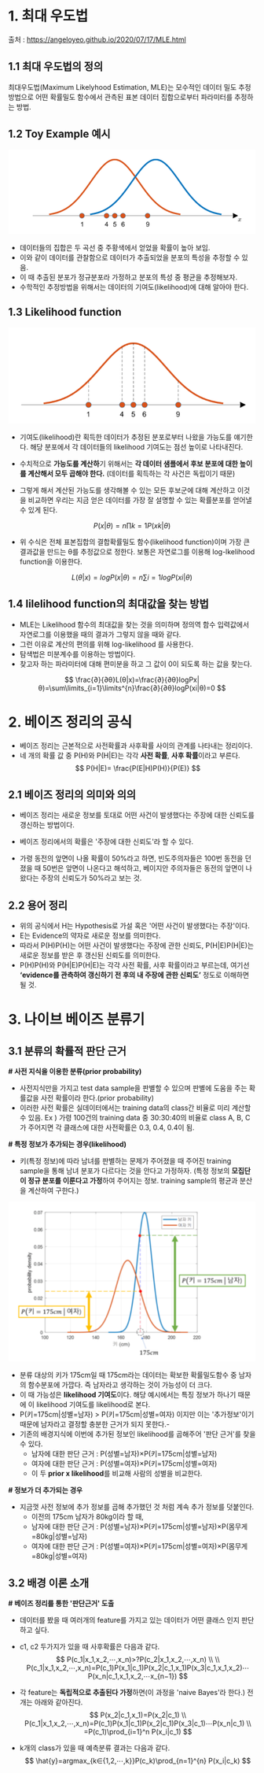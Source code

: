 # 1. 최대 우도법

출처 : https://angeloyeo.github.io/2020/07/17/MLE.html



## 1.1 최대 우도법의 정의

최대우도법(Maximum Likelyhood Estimation, MLE)는 모수적인 데이터 밀도 추정방법으로 어떤 확률밀도 함수에서 관측된 표본 데이터 집합으로부터 파라미터를 추정하는 방법.



## 1.2 Toy Example 예시

![image-20220210181223254](../../images/나이브베이즈/image-20220210181223254.png)

- 데이터들의 집합은 두 곡선 중 주황색에서 얻었을 확률이 높아 보임.
- 이와 같이 데이터를 관찰함으로 데이터가 추출되었을 분포의 특성을 추정할 수 있음.
- 이 때 추출된 분포가 정규분포라 가정하고 분포의 특성 중 평균을 추정해보자.
- 수학적인 추정방법을 위해서는 데이터의 기여도(likelihood)에 대해 알아야 한다.



## 1.3 Likelihood function



![image-20220210181611459](../../images/나이브베이즈/image-20220210181611459.png)



- 기여도(likelihood)란 획득한 데이터가 추정된 분포로부터 나왔을 가능도를 얘기한다. 해당 분포에서 각 데이터들의 likelihood 기여도는 점선 높이로 나타내진다.

- 수치적으로 **가능도를 계산하**기 위해서는 **각 데이터 샘플에서 후보 분포에 대한 높이를 계산해서 모두 곱해야 한다.** (데이터를 획득하는 각 사건은 독립이기 때문)
- 그렇게 해서 계산된 가능도를 생각해볼 수 있는 모든 후보군에 대해 계산하고 이것을 비교하면 우리는 지금 얻은 데이터를 가장 잘 설명할 수 있는 확률분포를 얻어낼 수 있게 된다.

$$
P(x|θ)=n∏k=1 P(xk|θ)
$$

- 위 수식은 전체 표본집합의 결합확률밀도 함수(likelihood function)이며 가장 큰 결과값을 만드는  θ를 추정값으로 정한다. 보통은 자연로그를 이용해 log-lkelihood function을 이용한다.

$$
L(θ|x)=logP(x|θ)=n∑i=1 logP(xi|θ)
$$

## 1.4 lilelihood function의 최대값을 찾는 방법

- MLE는 Likelihood 함수의 최대값을 찾는 것을 의미하며 정의역 함수 입력값에서 자연로그를 이용했을 때의 결과가 그렇지 않을 때와 같다. 
- 그런 이유로 계산의 편의를 위해 log-likelihood 를 사용한다.
- 탐색법은 미분계수를 이용하는 방법이다.
- 찾고자 하는 파라미터에 대해 편미분을 하고 그 값이 0이 되도록 하는 값을 찾는다.

$$
\frac{∂}{∂θ}L(θ|x)=\frac{∂}{∂θ}logPx|θ)=\sum\limits_{i=1}\limits^{n}\frac{∂}{∂θ}logP(xi|θ)=0
$$



# 2. 베이즈 정리의 공식

- 베이즈 정리는 근본적으로 사전확률과 사후확률 사이의 관계를 나타내는 정리이다.
- 네 개의 확률 값 중 P(H)와 P(H|E)는 각각 **사전 확률**, **사후 확률**이라고 부른다.
$$
P(H|E)= \frac{P(E|H)P(H)}{P(E)}
$$

## 2.1 베이즈 정리의 의미와 의의

- 베이즈 정리는 새로운 정보를 토대로 어떤 사건이 발생했다는 주장에 대한 신뢰도를 갱신하는 방법이다.
- 베이즈 정리에서의 확률은 '주장에 대한 신뢰도'라 할 수 있다.

- 가령 동전의 앞면이 나올 확률이 50%라고 하면, 빈도주의자들은 100번 동전을 던졌을 때 50번은 앞면이 나온다고 해석하고, 베이지안 주의자들은 동전의 앞면이 나왔다는 주장의 신뢰도가 50%라고 보는 것.



## 2.2 용어 정리

- 위의 공식에서 H는 Hypothesis로 가설 혹은 '어떤 사건이 발생했다는 주장'이다.
- E는 Evidence의 약자로 새로운 정보를 의미한다.
- 따라서 P(H)P(H)는 어떤 사건이 발생했다는 주장에 관한 신뢰도, P(H|E)P(H|E)는 새로운 정보를 받은 후 갱신된 신뢰도를 의미한다.
- P(H)P(H)와 P(H|E)P(H|E)는 각각 사전 확률, 사후 확률이라고 부르는데, 여기선 **‘evidence를 관측하여 갱신하기 전 후의 내 주장에 관한 신뢰도’** 정도로 이해하면 될 것.



# 3. 나이브 베이즈 분류기



## 3.1 분류의 확률적 판단 근거



**# 사전 지식을 이용한 분류(prior probability)**

- 사전지식만을 가지고 test data sample을 판별할 수 있으며 판별에 도움을 주는 확률값을 사전 확률이라 한다.(prior probability)
- 이러한 사전 확률은 실데이터에서는 training data의 class간 비율로 미리 계산할 수 있음.
  Ex ) 가령 100건의 training data 중 30:30:40의 비율로 class A, B, C가 주어지면 각 클래스에 대한 사전확률은 0.3, 0.4, 0.4이 됨.



**# 특정 정보가 추가되는 경우(likelihood)**

- 키(특정 정보)에 따라 남녀를 판별하는 문제가 주어졌을 때 주어진 training sample을 통해 남녀 분포가 다르다는 것을 안다고 가정하자.
  (특정 정보의 **모집단이 정규 분포를 이룬다고 가정**하여 주어지는 정보. training sample의 평균과 분산을 계산하여 구한다.)

![image-20220210210225665](../../images/나이브베이즈/image-20220210210225665.png)

- 분류 대상의 키가 175cm일 때 175cm라는 데이터는 확보한 확률밀도함수 중 남자의 함수분포에 가깝다. 즉 남자라고 생각하는 것이 가능성이 더 크다.
- 이 때 가능성은 **likelihood 기여도**이다. 해당 예시에서는 특징 정보가 하나기 때문에 이 likelihood 기여도를 likelihood로 본다.
- P(키=175cm|성별=남자) > P(키=175cm|성별=여자) 이지만 이는 '추가정보'이기 때문에 남자라고 결정할 충분한 근거가 되지 못한다.-
- 기존의 배경지식에 이번에 추가된 정보인 likelihood를 곱해주어 '판단 근거'를 찾을 수 있다.
  - 남자에 대한 판단 근거 : P(성별=남자)×P(키=175cm|성별=남자)
  - 여자에 대한 판단 근거 : P(성별=여자)×P(키=175cm|성별=여자)
  - 이 두 **prior x likelihood**를 비교해 사람의 성별을 비교한다.



**# 정보가 더 추가되는 경우**

- 지금껏 사전 정보에 추가 정보를 곱해 추가했던 것 처럼 계속 추가 정보를 덧붙인다.
  - 이전의 175cm 남자가 80kg이라 할 때,
  - 남자에 대한 판단 근거 : P(성별=남자)×P(키=175cm|성별=남자)×P(몸무게=80kg|성별=남자)
  - 여자에 대한 판단 근거 : P(성별=여자)×P(키=175cm|성별=여자)×P(몸무게=80kg|성별=여자)



## 3.2 배경 이론 소개



**# 베이즈 정리를 통한 '판단근거' 도출**

- 데이터를 봤을 때 여러개의 feature를 가지고 있는 데이터가 어떤 클래스 인지 판단하고 싶다.

- c1, c2 두가지가 있을 때 사후확률은 다음과 같다.
  $$
  P(c_1|x_1,x_2,⋯,x_n)>?P(c_2|x_1,x_2,⋯,x_n) \\ \\
  P(c_1|x_1,x_2,⋯,x_n)=P(c_1)P(x_1|c_1)P(x_2|c_1,x_1)P(x_3|c_1,x_1,x_2)⋯P(x_n|c_1,x_1,x_2,⋯x_{n−1})
  $$
  

- 각 feature는 **독립적으로 추출된다 가정**하면(이 과정을 'naive Bayes'라 한다.) 전개는 아래와 같아진다.
  $$
  P(x_2|c_1,x_1)=P(x_2|c_1) \\
  P(c_1|x_1,x_2,⋯,x_n)=P(c_1)P(x_1|c_1)P(x_2|c_1)P(x_3|c_1)⋯P(x_n|c_1) \\
  =P(c_1)\prod_{i=1}^n P(x_i|c_1)
  $$

- k개의 class가 있을 때 예측분류 결과는 다음과 같다.
  $$
  \hat{y}=argmax_{k∈{1,2,⋯,k}}P(c_k)\prod_{n=1}^{n} P(x_i|c_k)
  $$
  









